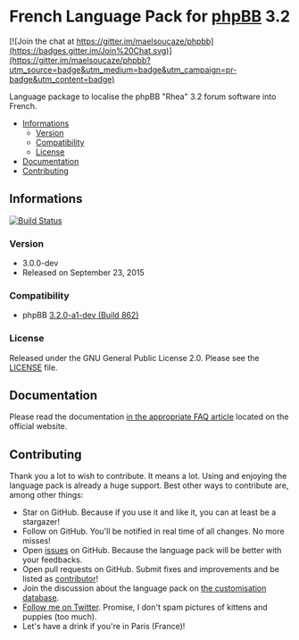 # French Language Pack for [phpBB](https://www.phpbb.com/) 3.2

[![Join the chat at https://gitter.im/maelsoucaze/phpbb](https://badges.gitter.im/Join%20Chat.svg)](https://gitter.im/maelsoucaze/phpbb?utm_source=badge&utm_medium=badge&utm_campaign=pr-badge&utm_content=badge)

Language package to localise the phpBB "Rhea" 3.2 forum software into French.

- [Informations](https://github.com/maelsoucaze/phpbb/tree/master#informations)
  - [Version](https://github.com/maelsoucaze/phpbb/tree/master#version)
  - [Compatibility](https://github.com/maelsoucaze/phpbb/tree/master#compatibility)
  - [License](https://github.com/maelsoucaze/phpbb/tree/master#license)
- [Documentation](https://github.com/maelsoucaze/phpbb/tree/master#documentation)
- [Contributing](https://github.com/maelsoucaze/phpbb/tree/master#contributing)

## Informations

[![Build Status](https://travis-ci.org/maelsoucaze/phpbb.svg?branch=master)](https://travis-ci.org/maelsoucaze/phpbb)

### Version

- 3.0.0-dev
- Released on September 23, 2015

### Compatibility

- phpBB [3.2.0-a1-dev (Build 862)](https://bamboo.phpbb.com/browse/PHPBB3-RHEA-862)

### License

Released under the GNU General Public License 2.0. Please see the [LICENSE](https://github.com/maelsoucaze/phpbb/blob/master/language/fr/LICENSE) file.

## Documentation

Please read the documentation [in the appropriate FAQ article](https://www.phpbb.com/customise/db/translation/french/faq/1711) located on the official website.

## Contributing

Thank you a lot to wish to contribute. It means a lot. Using and enjoying the language pack is already a huge support. Best other ways to contribute are, among other things:

- Star on GitHub. Because if you use it and like it, you can at least be a stargazer!
- Follow on GitHub. You'll be notified in real time of all changes. No more misses!
- Open [issues](https://github.com/maelsoucaze/phpbb/issues) on GitHub. Because the language pack will be better with your feedbacks.
- Open pull requests on GitHub. Submit fixes and improvements and be listed as [contributor](https://github.com/maelsoucaze/phpbb/graphs/contributors)!
- Join the discussion about the language pack on [the customisation database](https://www.phpbb.com/customise/db/translation/french/support).
- [Follow me on Twitter](https://twitter.com/maelsoucaze). Promise, I don't spam pictures of kittens and puppies (too much).
- Let's have a drink if you're in Paris (France)!
